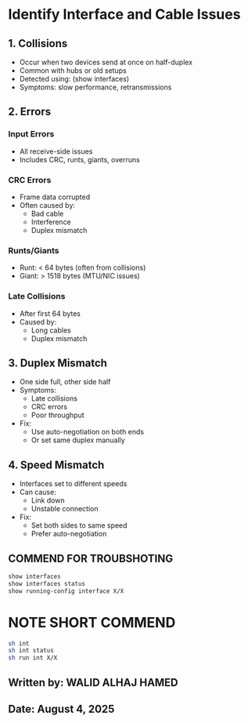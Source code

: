# Identify Interface and Cable Issues

## 1. Collisions
- Occur when two devices send at once on half-duplex
- Common with hubs or old setups
- Detected using: (show interfaces)
- Symptoms: slow performance, retransmissions

## 2. Errors

### Input Errors
- All receive-side issues
- Includes CRC, runts, giants, overruns

### CRC Errors
- Frame data corrupted
- Often caused by:
  - Bad cable
  - Interference
  - Duplex mismatch

### Runts/Giants
- Runt: < 64 bytes (often from collisions)
- Giant: > 1518 bytes (MTU/NIC issues)

### Late Collisions
- After first 64 bytes
- Caused by:
  - Long cables
  - Duplex mismatch

## 3. Duplex Mismatch
- One side full, other side half
- Symptoms:
  - Late collisions
  - CRC errors
  - Poor throughput
- Fix:
  - Use auto-negotiation on both ends
  - Or set same duplex manually

## 4. Speed Mismatch
- Interfaces set to different speeds
- Can cause:
  - Link down
  - Unstable connection
- Fix:
  - Set both sides to same speed
  - Prefer auto-negotiation

## COMMEND FOR TROUBSHOTING
```bash
show interfaces
show interfaces status
show running-config interface X/X
``` 
# NOTE SHORT COMMEND 
```bash 
sh int 
sh int status 
sh run int X/X
```



## Written by: WALID ALHAJ HAMED  
## Date: August 4, 2025 